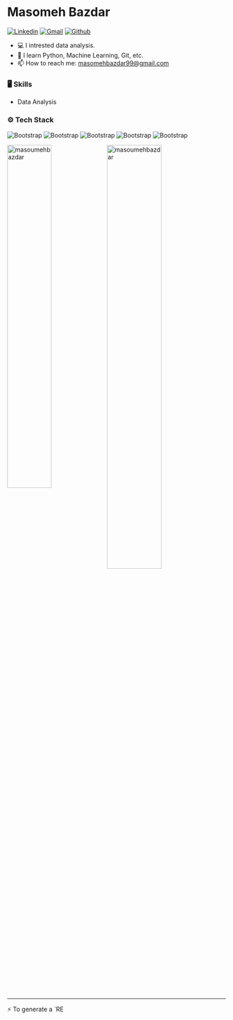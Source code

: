 # Masomeh Bazdar

[![Linkedin](https://img.shields.io/badge/-LinkedIn-blue?style=flat&logo=Linkedin&logoColor=white)](https://www.linkedin.com/in/masoumeh-bazdar-213b71262/?lipi=urn%3Ali%3Apage%3Ad_flagship3_feed%3ByrK3wqd0S2yMbpKQ%2B%2B0ESA%3D%3D)
[![Gmail](https://img.shields.io/badge/-Gmail-c14438?style=flat&logo=Gmail&logoColor=white)](mailto:masoumehbazdar99)
[![Github](https://img.shields.io/github/followers/hejazizo?label=Follow&style=social)](https://github.com/masoumehbazdar)

- 💻 I intrested data analysis.
- 🌱 I learn Python, Machine Learning, Git, etc.
- 📫 How to reach me: masomehbazdar99@gmail.com


### 🖥 Skills

- Data Analysis

### ⚙️ Tech Stack

![Bootstrap](https://img.shields.io/badge/-Python-05122A?style=flat-square&logo=Python&color=353535) ![Bootstrap](https://img.shields.io/badge/-MySQL-05122A?style=flat-square&logo=MySQL&color=353535)  ![Bootstrap](https://img.shields.io/badge/-Pandas-05122A?style=flat-square&logo=Pandas&color=353535) ![Bootstrap](https://img.shields.io/badge/-Numpy-05122A?style=flat-square&logo=Numpy&color=353535) ![Bootstrap](https://img.shields.io/badge/-Visual%20Studio%20Code-05122A?style=flat-square&logo=Visual-Studio-Code&color=353535)

<div>
  <img width="45%" align="left" src="https://github-readme-stats.vercel.app/api/top-langs?username=masoumehbazdar&show_icons=true&locale=en&layout=compact" alt="masoumehbazdar" />
  <img width="50%"  src="https://github-readme-streak-stats.herokuapp.com/?user=masoumehbazdar&" alt="masoumehbazdar" />
</div>


---
:zap: To generate a `RE
